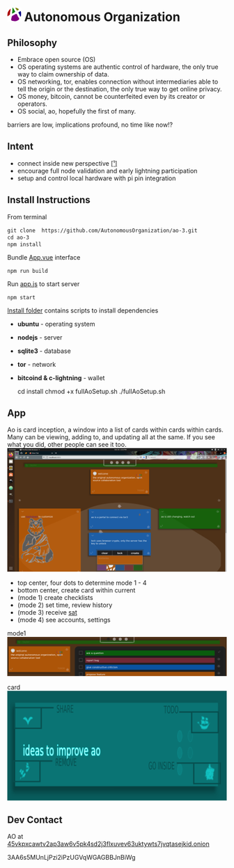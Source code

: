 
# ![Image of ao](/public/favicon-32x32.png) Autonomous Organization

## Philosophy
  - Embrace open source (OS)
  - OS operating systems are authentic control of hardware, the only true way to claim ownership of data.
  - OS networking, tor, enables connection without intermediaries able to tell the origin or the destination, the only true way to get online privacy.
  - OS money, bitcoin, cannot be counterfeited even by its creator or operators.
  - OS social, ao, hopefully the first of many.

barriers are low,
implications profound,
no time like now!?

## Intent
- connect inside new perspective [[¹]](https://duckduckgo.com/?q=inside+the+computer+zoolander+clip&t=canonical&ia=web)
- encourage full node validation and early lightning participation
- setup and control local hardware with pi pin integration  

## Install Instructions
From terminal

    git clone  https://github.com/AutonomousOrganization/ao-3.git
    cd ao-3
    npm install

Bundle [App.vue](/src/App.vue) interface

    npm run build
Run [app.js](/src/server/app.js) to start server

    npm start

[Install folder](/install) contains scripts to install dependencies
- **ubuntu** - operating system
- **nodejs** - server
- **sqlite3** - database
- **tor** - network
- **bitcoind & c-lightning** - wallet


    cd install
    chmod +x fullAoSetup.sh
    ./fullAoSetup.sh

## App
Ao is card inception, a window into a list of cards within cards within cards. Many can be viewing, adding to, and updating all at the same. If you see what you did, other people can see it too.
![Image of ui](/public/ui.png)
* top center, four dots to determine mode 1 - 4
* bottom center, create card within current
* (mode 1) create checklists
* (mode 2) set time, review history
* (mode 3) receive [sat](https://duckduckgo.com/?t=canonical&q=sat+bitcoin&ia=web)
* (mode 4) see accounts, settings

mode1
![Image of ui](/public/ui-todo.png)

card
![Image of ui](/public/ui-card.png)

## Dev Contact

AO at [45vkpxcawtv2ap3aw6v5pk4sd2j3flxuvev63uktywts7jvqtasejkid.onion](http://45vkpxcawtv2ap3aw6v5pk4sd2j3flxuvev63uktywts7jvqtasejkid.onion)

3AA6s5MUnLjPzi2iPzUGVqWGAGBBJnBiWg
